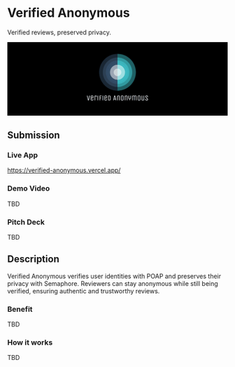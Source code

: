 # Verified Anonymous

Verified reviews, preserved privacy.

![banner](./packages/app/public/banner.png)

## Submission

### Live App

https://verified-anonymous.vercel.app/

### Demo Video

TBD

### Pitch Deck

TBD

## Description

Verified Anonymous verifies user identities with POAP and preserves their privacy with Semaphore.
Reviewers can stay anonymous while still being verified, ensuring authentic and trustworthy reviews.

### Benefit

TBD

### How it works

TBD
